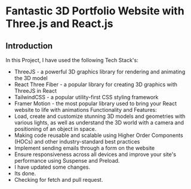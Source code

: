 #  Fantastic 3D Portfolio Website with Three.js and React.js




## Introduction

In this Project, I have used the following Tech Stack's:
- ThreeJS - a powerful 3D graphics library for rendering and animating the 3D model
- React Three Fiber - a popular library for creating 3D graphics with ThreeJS in React
- TailwindCSS - a popular utility-first CSS styling framework
- Framer Motion - the most popular library used to bring your React website to life with animations
Functionality and Features:
- Load, create and customize stunning 3D models and geometries with various lights, as well as understand the 3D world with a camera and positioning of an object in space.
- Making code reusable and scalable using Higher Order Components (HOCs) and other industry-standard best practices
- Implement sending emails through a form on the website
- Ensure responsiveness across all devices and improve your site's performance using Suspense and Preload.
- I have updated some changes.
- Its done.
- Checking for fetch and pull request.

